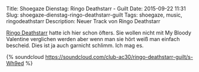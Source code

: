 Title: Shoegaze Dienstag: Ringo Deathstarr - Guilt
Date: 2015-09-22 11:31
Slug: shoegaze-dienstag-ringo-deathstarr-guilt
Tags: shoegaze, music, ringodeathstarr
Description: Neuer Track von Ringo Deathstarr

[Ringo Deathstarr](http://www.ringodeathstarr.org/) hatte ich hier schon öfters. Sie wollen nicht mit My Bloody Valentine verglichen werden aber wenn man sie hört weiß man einfach bescheid. Dies ist ja auch garnicht schlimm. Ich mag es.

{% soundcloud https://soundcloud.com/club-ac30/ringo-deathstarr-guilt/s-Wh9ed %}
